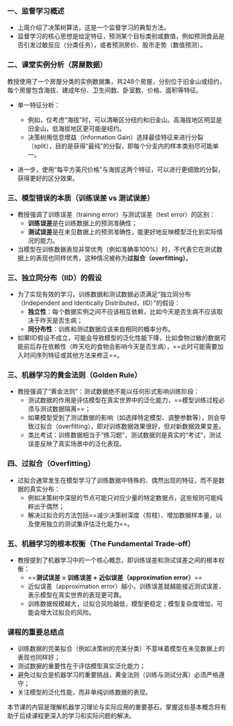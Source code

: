 ### 一、监督学习概述

- 上周介绍了决策树算法，这是一个监督学习的典型方法。
- 监督学习的核心思想是给定特征，预测某个目标类别或数值，例如预测食品是否引发过敏反应（分类任务），或者预测房价、股市走势（数值预测）。

### 二、课堂实例分析（房屋数据）

教授使用了一个房屋分类的实例数据集，共248个房屋，分别位于旧金山或纽约，每个房屋包含海拔、建成年份、卫生间数、卧室数、价格、面积等特征。

- 单一特征分析：
    
    - 例如，仅考虑“海拔”时，可以清晰区分纽约和旧金山。高海拔地区明显是旧金山，低海拔地区更可能是纽约。
    - 决策树用信息增益（Information Gain）选择最佳特征来进行分裂（split），目的是获得“最纯”的分裂，即每个分支内的样本类别尽可能单一。
- 进一步，使用“每平方英尺价格”与海拔这两个特征，可以进行更细致的分裂，获得更好的区分效果。

### 三、模型错误的本质（训练误差 vs 测试误差）

- 教授强调了训练误差（training error）与测试误差（test error）的区别：
    - **训练误差**是在训练数据上的预测准确性；
    - **测试误差**是在未见数据上的预测准确性，能更好地反映模型泛化到实际情况的能力。
- 当模型在训练数据表现非常优秀（例如准确率100%）时，不代表它在测试数据上的表现也同样优秀，这种情况被称为**过拟合（overfitting）**。

### 三、独立同分布（IID）的假设

- 为了实现有效的学习，训练数据和测试数据必须满足“独立同分布（Independent and Identically Distributed，IID）”的假设：
    - **独立性**：每个数据实例之间不应该相互依赖，比如今天是否生病不应该取决于昨天是否生病；
    - **同分布性**：训练和测试数据应该来自相同的概率分布。
- 如果IID假设不成立，可能会导致模型的泛化性能下降，比如食物过敏的数据可能前后存在依赖性（昨天吃的食物会影响今天是否生病），==此时可能需要加入时间序列特征或其他方法来修正==。

### 三、机器学习的黄金法则（Golden Rule）

- 教授强调了“黄金法则”：测试数据绝不能以任何形式影响训练阶段：
    - 测试数据的作用是评估模型在真实世界中的泛化能力，==模型训练过程必须与测试数据隔离==；
    - 如果模型受到了测试数据的影响（如选择特定模型、调整参数等），则会导致过拟合（overfitting），即对训练数据效果很好，但对新数据效果变差。
    - 类比考试：训练数据相当于“练习题”，测试数据则是真实的“考试”，测试误差反映了真实场景中的泛化表现。

### 四、过拟合（Overfitting）

- 过拟合通常发生在模型学习了训练数据中特殊的、偶然出现的特征，而不是数据的真实分布：
    - 例如决策树中深层的节点可能只对应少量的特定数据点，这些规则可能纯粹出于偶然；
    - 解决过拟合的方法包括==减少决策树深度（剪枝）、增加数据样本量，以及使用独立的测试集评估泛化能力==。

### 五、机器学习的根本权衡（The Fundamental Trade-off）

- 教授提到了机器学习中的一个核心概念，即训练误差和测试误差之间的根本权衡：
    - ==**测试误差 = 训练误差 + 近似误差（approximation error）**==
    - 近似误差（approximation error）越小，训练误差就越能接近测试误差，表示模型在真实世界的表现更可靠。
    - 训练数据规模越大，过拟合风险越低，模型更稳定；模型复杂度增加，可能会增大过拟合的风险。

### 课程的重要总结点

- 训练数据的完美拟合（例如决策树的完美分类）不意味着模型在未见数据上的表现也同样好；
- 测试数据的重要性在于评估模型真实泛化能力；
- 避免过拟合是机器学习的重要挑战，黄金法则（训练与测试分离）必须严格遵守；
- 关注模型的泛化性能，而非单纯训练数据的表现。

本节课的内容是理解机器学习理论与实际应用的重要基石，掌握这些基本概念将有助于后续课程更深入的学习和实际问题的解决。